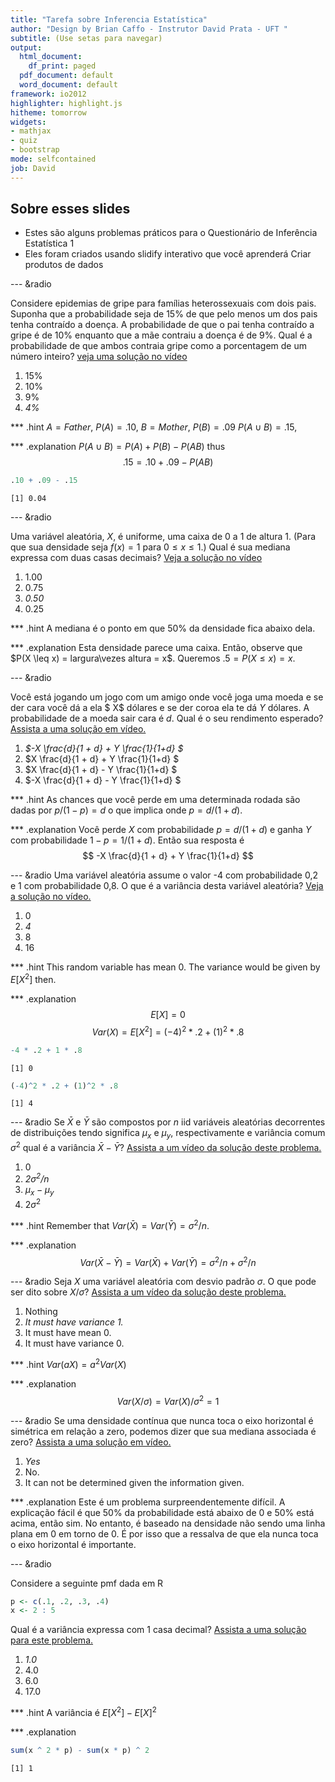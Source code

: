 ```yaml
---
title: "Tarefa sobre Inferencia Estatística"
author: "Design by Brian Caffo - Instrutor David Prata - UFT " 
subtitle: (Use setas para navegar)
output:
  html_document:
    df_print: paged
  pdf_document: default
  word_document: default
framework: io2012
highlighter: highlight.js
hitheme: tomorrow
widgets:
- mathjax
- quiz
- bootstrap
mode: selfcontained
job: David
---
```



## Sobre esses slides
- Estes são alguns problemas práticos para o Questionário de Inferência Estatística 1
- Eles foram criados usando slidify interativo que você aprenderá Criar produtos de dados


--- &radio

Considere epidemias de gripe para famílias heterossexuais com dois pais. Suponha que a probabilidade seja de 15% de que pelo menos um dos pais tenha contraído a doença. A probabilidade de que o pai tenha contraído a gripe é de 10% enquanto que a mãe contraiu a doença é de 9%. Qual é a probabilidade de que ambos contraia gripe como a porcentagem de um número inteiro?
[veja uma solução no vídeo](https://www.youtube.com/watch?v=CvnmoCuIN08&index=1&list=PLpl-gQkQivXhHOcVeU3bSJg78zaDYbP9L)

1. 15%
2. 10%
3. 9%
4. _4%_

*** .hint
$A = Father$, $P(A) = .10$, $B = Mother$, $P(B) = .09$
$P(A\cup B) = .15$,

*** .explanation
$P(A\cup B) = P(A) + P(B) - P(AB)$ thus
$$.15 = .10 + .09 - P(AB)$$

```r
.10 + .09 - .15
```

```
[1] 0.04
```

---  &radio

Uma variável aleatória, $X$, é uniforme, uma caixa de $0$ a $1$ de altura $1$. (Para que sua densidade seja $f(x) = 1$ para $0\leq x \leq 1$.) Qual é sua mediana expressa com duas casas decimais?
[Veja a solução no vídeo](https://www.youtube.com/watch?v=UXcarD-1xAM&index=2&list=PLpl-gQkQivXhHOcVeU3bSJg78zaDYbP9L)</p>

1. 1.00
2. 0.75
3. _0.50_
4. 0.25

*** .hint
A mediana é o ponto em que 50% da densidade fica abaixo dela.

*** .explanation
Esta densidade parece uma caixa. Então, observe que $P(X \leq x) = largura\vezes altura = x$.
Queremos $.5 = P(X\leq x) = x$.

--- &radio

Você está jogando um jogo com um amigo onde você joga uma moeda e se der cara você dá a ela $ X$ dólares e se der coroa ela te dá $Y$ dólares. A probabilidade de a moeda sair cara é $d$. Qual é o seu rendimento esperado? [Assista a uma solução em vídeo.](https://www.youtube.com/watch?v=5J88Zq0q81o&list=PLpl-gQkQivXhHOcVeU3bSJg78zaDYbP9L&index=3)

1. _$-X \frac{d}{1 + d} + Y \frac{1}{1+d} $_
2. $X \frac{d}{1 + d} + Y \frac{1}{1+d} $
3. $X \frac{d}{1 + d} - Y \frac{1}{1+d} $
4. $-X \frac{d}{1 + d} - Y \frac{1}{1+d} $

*** .hint
As chances que você perde em uma determinada rodada são dadas por $p / (1 - p) = d$ o que implica
onde $p = d / (1 + d)$.

*** .explanation
Você perde $X$ com probabilidade $p = d/(1 +d)$ e ganha $Y$ com probabilidade $1-p = 1/(1 + d)$. Então sua resposta é 
$$
-X \frac{d}{1 + d} + Y \frac{1}{1+d}
$$

--- &radio
Uma variável aleatória assume o valor -4 com probabilidade 0,2 e 1 com probabilidade 0,8. O que
é a variância desta variável aleatória? [Veja a solução no vídeo.](https://www.youtube.com/watch?v=Em-xJeQO1rc&index=4&list=PLpl-gQkQivXhHOcVeU3bSJg78zaDYbP9L)

1. 0
2. _4_
3. 8
4. 16

*** .hint
This random variable has mean 0. The variance would be given by $E[X^2]$ then.

*** .explanation
$$E[X] = 0$$
$$
Var(X) = E[X^2] = (-4)^2 * .2 + (1)^2 * .8
$$

```r
-4 * .2 + 1 * .8
```

```
[1] 0
```

```r
(-4)^2 * .2 + (1)^2 * .8
```

```
[1] 4
```


--- &radio
Se $\bar X$ e $\bar Y$ são compostos por $n$ iid variáveis ​​aleatórias decorrentes de distribuições
tendo significa $\mu_x$ e $\mu_y$, respectivamente e variância comum $\sigma^2$
qual é a variância $\bar X - \bar Y$? [Assista a um vídeo da solução deste problema.](https://www.youtube.com/watch?v=7zJhPzX6jns&list=PLpl-gQkQivXhHOcVeU3bSJg78zaDYbP9L&index=5)

1. 0
2. _$2\sigma^2/n$_
3. $\mu_x - \mu_y$
4. $2\sigma^2$

*** .hint
Remember that $Var(\bar X) = Var(\bar Y) = \sigma^2 / n$.

*** .explanation
$$
Var(\bar X - \bar Y) = Var(\bar X) + Var(\bar Y) = \sigma^2 / n + \sigma^2 / n
$$

--- &radio
Seja $X$ uma variável aleatória com desvio padrão $\sigma$. O que pode
ser dito sobre $X /\sigma$? [Assista a um vídeo da solução deste problema.](https://www.youtube.com/watch?v=0WUj18_BUPA&list=PLpl-gQkQivXhHOcVeU3bSJg78zaDYbP9L&index=6)

1. Nothing
2. _It must have variance 1._
3. It must have mean 0.
4. It must have variance 0.

*** .hint
$Var(aX) = a^2 Var(X)$

*** .explanation
$$Var(X / \sigma) = Var(X) / \sigma^2 = 1$$


--- &radio
Se uma densidade contínua que nunca toca o eixo horizontal é simétrica em relação a zero, podemos dizer que sua mediana associada é zero? [Assista a uma solução em vídeo.](https://www.youtube.com/watch?v=sn48CGH_TXI&list=PLpl-gQkQivXhHOcVeU3bSJg78zaDYbP9L&index=7)

1. _Yes_
2. No.
3. It can not be determined given the information given.

*** .explanation
Este é um problema surpreendentemente difícil. A explicação fácil é que 50% da probabilidade
está abaixo de 0 e 50% está acima, então sim. No entanto, é baseado na densidade não sendo
uma linha plana em 0 em torno de 0. É por isso que a ressalva de que ela nunca toca o eixo horizontal
é importante.


--- &radio

Considere a seguinte pmf dada em R

```r
p <- c(.1, .2, .3, .4)
x <- 2 : 5
```
Qual é a variância expressa com 1 casa decimal? [Assista a uma solução para este problema.](https://www.youtube.com/watch?v=sn48CGH_TXI&list=PLpl-gQkQivXhHOcVeU3bSJg78zaDYbP9L&index=7)

1. _1.0_
2. 4.0
3. 6.0
4. 17.0

*** .hint
A variância é $E[X^2] - E[X]^2$

*** .explanation

```r
sum(x ^ 2 * p) - sum(x * p) ^ 2
```

```
[1] 1
```
